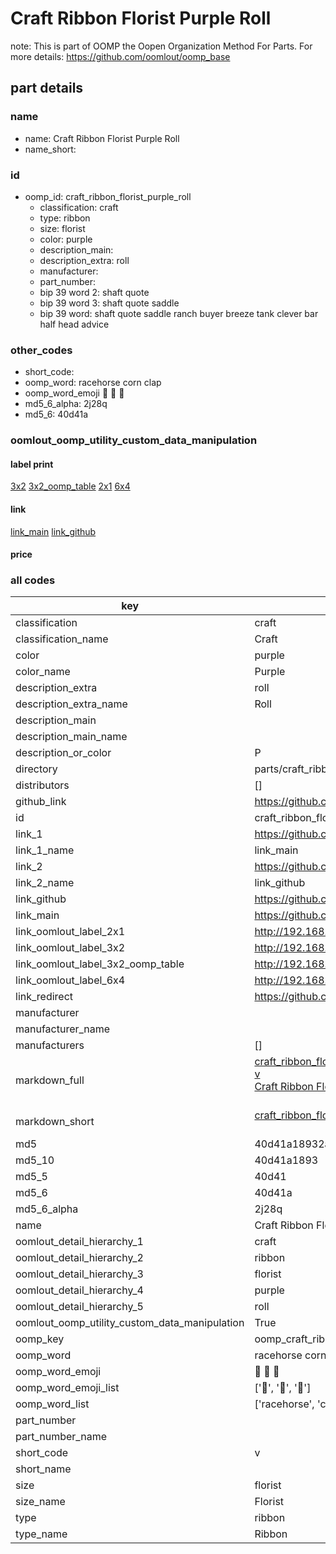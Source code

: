 # Craft Ribbon Florist Purple Roll  

note: This is part of OOMP the Oopen Organization Method For Parts. For more details: https://github.com/oomlout/oomp_base

##  part details
  







### name
* name: Craft Ribbon Florist Purple Roll
* name_short: 
### id
* oomp_id: craft_ribbon_florist_purple_roll
  * classification: craft
  * type: ribbon
  * size: florist
  * color: purple
  * description_main: 
  * description_extra: roll
  * manufacturer: 
  * part_number: 
  * bip 39 word 2: shaft quote
  * bip 39 word 3: shaft quote saddle
  * bip 39 word: shaft quote saddle ranch buyer breeze tank clever bar half head advice

### other_codes
* short_code: 
* oomp_word: racehorse corn clap
* oomp_word_emoji :racehorse: :corn: :clap:
* md5_6_alpha: 2j28q
* md5_6: 40d41a






### oomlout_oomp_utility_custom_data_manipulation
#### label print
[3x2](http://192.168.1.245:1112/?label=oomp%202j28q)
[3x2_oomp_table](http://192.168.1.108:1112/?label=oomp%202j28q)
[2x1](http://192.168.1.242:1112/?label=oomp%202j28q)
[6x4](http://192.168.1.55:1112/?label=oomp%202j28q)    

#### link

[link_main](https://github.com/oomlout/oomlout_oomp_version_1_messy/tree/main/parts/craft_ribbon_florist_purple_roll) [link_github](https://github.com/oomlout/oomlout_oomp_version_1_messy/tree/main/parts/craft_ribbon_florist_purple_roll)                             

#### price







### all codes 
| key | value |  
| --- | --- |  
| classification | craft |  
| classification_name | Craft |  
| color | purple |  
| color_name | Purple |  
| description_extra | roll |  
| description_extra_name | Roll |  
| description_main |  |  
| description_main_name |  |  
| description_or_color | P  |  
| directory | parts/craft_ribbon_florist_purple_roll |  
| distributors | [] |  
| github_link | https://github.com/oomlout/oomlout_oomp_part_src/tree/main/parts/craft_ribbon_florist_purple_roll |  
| id | craft_ribbon_florist_purple_roll |  
| link_1 | https://github.com/oomlout/oomlout_oomp_version_1_messy/tree/main/parts/craft_ribbon_florist_purple_roll |  
| link_1_name | link_main |  
| link_2 | https://github.com/oomlout/oomlout_oomp_version_1_messy/tree/main/parts/craft_ribbon_florist_purple_roll |  
| link_2_name | link_github |  
| link_github | https://github.com/oomlout/oomlout_oomp_version_1_messy/tree/main/parts/craft_ribbon_florist_purple_roll |  
| link_main | https://github.com/oomlout/oomlout_oomp_version_1_messy/tree/main/parts/craft_ribbon_florist_purple_roll |  
| link_oomlout_label_2x1 | http://192.168.1.242:1112/?label=oomp%202j28q |  
| link_oomlout_label_3x2 | http://192.168.1.245:1112/?label=oomp%202j28q |  
| link_oomlout_label_3x2_oomp_table | http://192.168.1.108:1112/?label=oomp%202j28q |  
| link_oomlout_label_6x4 | http://192.168.1.55:1112/?label=oomp%202j28q |  
| link_redirect | https://github.com/oomlout/oomlout_oomp_version_1_messy/tree/main/parts/craft_ribbon_florist_purple_roll |  
| manufacturer |  |  
| manufacturer_name |  |  
| manufacturers | [] |  
| markdown_full | [craft_ribbon_florist_purple_roll](none)<br>[v](none)<br>[Craft Ribbon Florist Purple Roll](none)<br><br> |  
| markdown_short | [craft_ribbon_florist_purple_roll](none)<br><br> |  
| md5 | 40d41a18932a9bb46e0fbb197bac0627 |  
| md5_10 | 40d41a1893 |  
| md5_5 | 40d41 |  
| md5_6 | 40d41a |  
| md5_6_alpha | 2j28q |  
| name | Craft Ribbon Florist Purple Roll |  
| oomlout_detail_hierarchy_1 | craft |  
| oomlout_detail_hierarchy_2 | ribbon |  
| oomlout_detail_hierarchy_3 | florist |  
| oomlout_detail_hierarchy_4 | purple |  
| oomlout_detail_hierarchy_5 | roll |  
| oomlout_oomp_utility_custom_data_manipulation | True |  
| oomp_key | oomp_craft_ribbon_florist_purple_roll |  
| oomp_word | racehorse corn clap |  
| oomp_word_emoji | :racehorse: :corn: :clap: |  
| oomp_word_emoji_list | [':racehorse:', ':corn:', ':clap:'] |  
| oomp_word_list | ['racehorse', 'corn', 'clap'] |  
| part_number |  |  
| part_number_name |  |  
| short_code | v |  
| short_name |  |  
| size | florist |  
| size_name | Florist |  
| type | ribbon |  
| type_name | Ribbon |  
